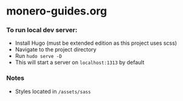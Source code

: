 # monero-guides.org

### To run local dev server:

- Install Hugo (must be extended edition as this project uses scss)
- Navigate to the project directory
- Run `hudo serve -D`
- This will start a server on `localhost:1313` by default

### Notes

- Styles located in `/assets/sass`
